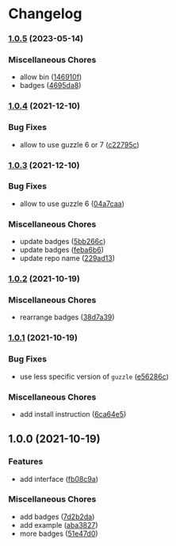 # Changelog

### [1.0.5](https://www.github.com/brokeyourbike/http-client-php/compare/v1.0.4...v1.0.5) (2023-05-14)


### Miscellaneous Chores

* allow bin ([146910f](https://www.github.com/brokeyourbike/http-client-php/commit/146910f2afeb01dcce8e76ebf36b2cc95a0ca4f5))
* badges ([4695da8](https://www.github.com/brokeyourbike/http-client-php/commit/4695da8c88a848a2dc49a5194a867127e2b55b0f))

### [1.0.4](https://www.github.com/brokeyourbike/http-client-php/compare/v1.0.3...v1.0.4) (2021-12-10)


### Bug Fixes

* allow to use guzzle 6 or 7 ([c22795c](https://www.github.com/brokeyourbike/http-client-php/commit/c22795c066f87eb635d07eede14373b9acfdd675))

### [1.0.3](https://www.github.com/brokeyourbike/http-client-php/compare/v1.0.2...v1.0.3) (2021-12-10)


### Bug Fixes

* allow to use guzzle 6 ([04a7caa](https://www.github.com/brokeyourbike/http-client-php/commit/04a7caa047e007ce1e53e5d05c16e47af090fea4))


### Miscellaneous Chores

* update badges ([5bb266c](https://www.github.com/brokeyourbike/http-client-php/commit/5bb266c0cb3623756dec5903e989353bf6935d07))
* update badges ([feba6b6](https://www.github.com/brokeyourbike/http-client-php/commit/feba6b676d82e9bfad0e9cf0c04390bd0df6ed9f))
* update repo name ([229ad13](https://www.github.com/brokeyourbike/http-client-php/commit/229ad130f99a8acb0084d257c1f1bc6b42ae6104))

### [1.0.2](https://www.github.com/brokeyourbike/http-client/compare/v1.0.1...v1.0.2) (2021-10-19)


### Miscellaneous Chores

* rearrange badges ([38d7a39](https://www.github.com/brokeyourbike/http-client/commit/38d7a391f473025c1c9031455c9e046c1bdba60d))

### [1.0.1](https://www.github.com/brokeyourbike/http-client/compare/v1.0.0...v1.0.1) (2021-10-19)


### Bug Fixes

* use less specific version of `guzzle` ([e56286c](https://www.github.com/brokeyourbike/http-client/commit/e56286ca051a6fdad1224686e330c3bf79086756))


### Miscellaneous Chores

* add install instruction ([6ca64e5](https://www.github.com/brokeyourbike/http-client/commit/6ca64e58be489c27427460383b0595287fcf5382))

## 1.0.0 (2021-10-19)


### Features

* add interface ([fb08c9a](https://www.github.com/brokeyourbike/http-client/commit/fb08c9ae1236a9cd3e3bafe68ebc170c77c8128a))


### Miscellaneous Chores

* add badges ([7d2b2da](https://www.github.com/brokeyourbike/http-client/commit/7d2b2dabed71b3f94db836051a86e664277d5d3c))
* add example ([aba3827](https://www.github.com/brokeyourbike/http-client/commit/aba3827dd8084c73da91eccd37fb6e92a6e826e0))
* more badges ([51e47d0](https://www.github.com/brokeyourbike/http-client/commit/51e47d0acb107f22d87f4a9325c59ea3187f9cef))
